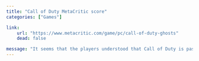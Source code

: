 ```yaml
---
title: "Call of Duty MetaCritic score"
categories: ["Games"]

link:
    url: "https://www.metacritic.com/game/pc/call-of-duty-ghosts"
    dead: false

message: "It seems that the players understood that Call of Duty is past its prime as a AAA title."
---
```

